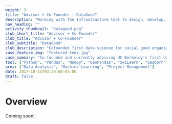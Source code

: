 ```yaml
---
weight: 3
title: "Advisor + Co-Founder | DataGood"
description: "Working with the Infrastructure tool to design, develop, and ship products seamlessly."
nav_heading: ""
activity_thumbnail: "datagood.png"
club_short_title: "Advisor + Co-Founder"
club_title: "Advisor + Co-Founder"
club_subtitle: "DataGood"
club_description: "Cofounded first data science for social good organization at UC Berkeley. Currently advising new leadership in data science consulting projects"
case_feature_img: "featured-tedx.jpg"
case_summary: "Co-founded and currently advising UC Berkeley's first data science for social good organization. Interfacing with the Division of Data Science to push for more inclusivity within data science"
tool: ["Python", "Pandas", "Numpy", "GeoPandas", "SkiLearn", "Seaborn"]
area: ["Data Analysis", "Machine Learning", "Project Management"]
date: 2017-10-15T03:29:08-07:00
draft: false
---
```


# Overview
Coming soon!
